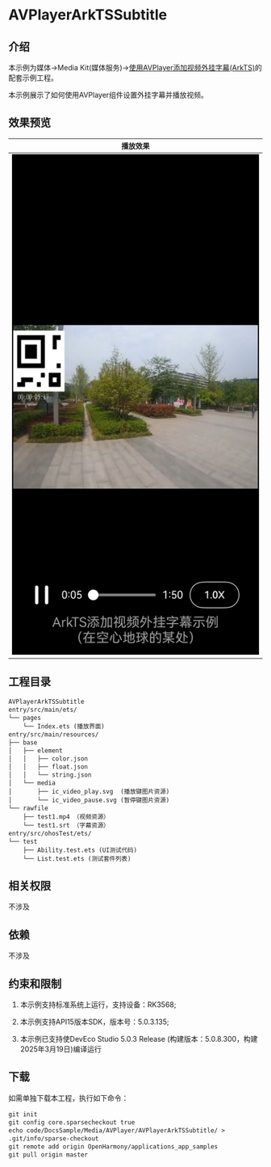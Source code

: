 # AVPlayerArkTSSubtitle

## 介绍

本示例为媒体->Media Kit(媒体服务)->[使用AVPlayer添加视频外挂字幕(ArkTS)](https://gitee.com/openharmony/docs/blob/master/zh-cn/application-dev/media/media/video-subtitle.md)的配套示例工程。 

本示例展示了如何使用AVPlayer组件设置外挂字幕并播放视频。

## 效果预览

| 播放效果                                      | 
| -------------------------------------------- | 
| ![AVPlayerArkTSSubtitle_1](./screenshots/AVPlayerArkTSSubtitle.jpeg) 


## 工程目录

```
AVPlayerArkTSSubtitle
entry/src/main/ets/
└── pages
    └── Index.ets (播放界面)
entry/src/main/resources/
├── base
│   ├── element
│   │   ├── color.json
│   │   ├── float.json
│   │   └── string.json
│   └── media
│       ├── ic_video_play.svg  (播放键图片资源)
│       └── ic_video_pause.svg (暂停键图片资源)
└── rawfile
    ├── test1.mp4 （视频资源）
    └── test1.srt （字幕资源）
entry/src/ohosTest/ets/
└── test
    ├── Ability.test.ets (UI测试代码)
    └── List.test.ets (测试套件列表)
```

## 相关权限

不涉及

## 依赖

不涉及

## 约束和限制

1. 本示例支持标准系统上运行，支持设备：RK3568;

2. 本示例支持API15版本SDK，版本号：5.0.3.135;
   
3. 本示例已支持使DevEco Studio 5.0.3 Release (构建版本：5.0.8.300，构建 2025年3月19日)编译运行

## 下载

如需单独下载本工程，执行如下命令：

```
git init
git config core.sparsecheckout true
echo code/DocsSample/Media/AVPlayer/AVPlayerArkTSSubtitle/ > .git/info/sparse-checkout
git remote add origin OpenHarmony/applications_app_samples
git pull origin master
```